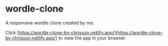 # wordle-clone
 A responsive wordle clone created by me.
 
Click [https://wordle-clone-by-chrisson.netlify.app/](https://wordle-clone-by-chrisson.netlify.app/) to view the app in your browser.

